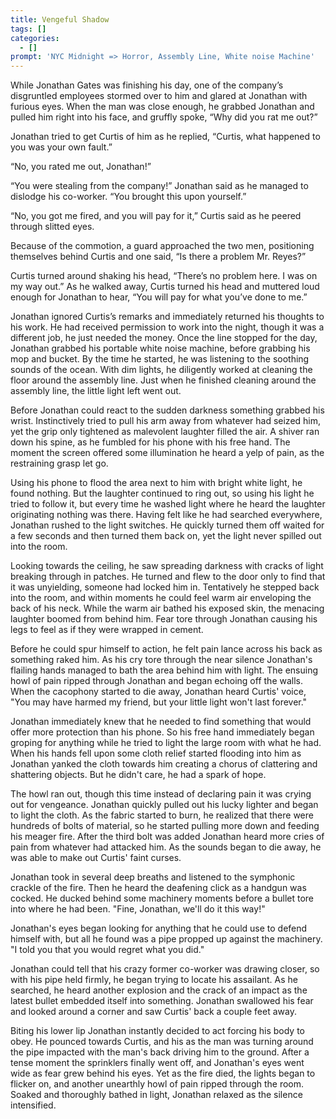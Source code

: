 ```yaml
---
title: Vengeful Shadow
tags: []
categories:
  - []
prompt: 'NYC Midnight => Horror, Assembly Line, White noise Machine'
---
```

While Jonathan Gates was finishing his day, one of the company’s disgruntled employees stormed over to him and glared at Jonathan with furious eyes.  When the man was close enough, he grabbed Jonathan and pulled him right into his face, and gruffly spoke, “Why did you rat me out?”

Jonathan tried to get Curtis of him as he replied, “Curtis, what happened to you was your own fault.”

“No, you rated me out, Jonathan!”

“You were stealing from the company!” Jonathan said as he managed to dislodge his co-worker.  “You brought this upon yourself.<!-- more -->”

“No, you got me fired, and you will pay for it,” Curtis said as he peered through slitted eyes.

Because of the commotion, a guard approached the two men, positioning themselves behind Curtis and one said, “Is there a problem Mr. Reyes?”

Curtis turned around shaking his head, “There’s no problem here.  I was on my way out.”  As he walked away, Curtis turned his head and muttered loud enough for Jonathan to hear, “You will pay for what you’ve done to me.”

Jonathan ignored Curtis’s remarks and immediately returned his thoughts to his work.  He had received permission to work into the night, though it was a different job, he just needed the money.  Once the line stopped for the day, Jonathan grabbed his portable white noise machine, before grabbing his mop and bucket.  By the time he started, he was listening to the soothing sounds of the ocean.  With dim lights, he diligently worked at cleaning the floor around the assembly line.  Just when he finished cleaning around the assembly line, the little light left went out.

Before Jonathan could react to the sudden darkness something grabbed his wrist.  Instinctively tried to pull his arm away from whatever had seized him, yet the grip only tightened as malevolent laughter filled the air.  A shiver ran down his spine, as he fumbled for his phone with his free hand.  The moment the screen offered some illumination he heard a yelp of pain, as the restraining grasp let go.

Using his phone to flood the area next to him with bright white light, he found nothing.  But the laughter continued to ring out, so using his light he tried to follow it, but every time he washed light where he heard the laughter originating nothing was there.  Having felt like he had searched everywhere, Jonathan rushed to the light switches.  He quickly turned them off waited for a few seconds and then turned them back on, yet the light never spilled out into the room.

Looking towards the ceiling, he saw spreading darkness with cracks of light breaking through in patches.  He turned and flew to the door only to find that it was unyielding, someone had locked him in.  Tentatively he stepped back into the room, and within moments he could feel warm air enveloping the back of his neck.  While the warm air bathed his exposed skin, the menacing laughter boomed from behind him.  Fear tore through Jonathan causing his legs to feel as if they were wrapped in cement.

Before he could spur himself to action, he felt pain lance across his back as something raked him.  As his cry tore through the near silence Jonathan's flailing hands managed to bath the area behind him with light.  The ensuing howl of pain ripped through Jonathan and began echoing off the walls.  When the cacophony started to die away, Jonathan heard Curtis' voice, "You may have harmed my friend, but your little light won't last forever."

Jonathan immediately knew that he needed to find something that would offer more protection than his phone.  So his free hand immediately began groping for anything while he tried to light the large room with what he had.  When his hands fell upon some cloth relief started flooding into him as Jonathan yanked the cloth towards him creating a chorus of clattering and shattering objects.  But he didn't care, he had a spark of hope.

The howl ran out, though this time instead of declaring pain it was crying out for vengeance.  Jonathan quickly pulled out his lucky lighter and began to light the cloth.  As the fabric started to burn, he realized that there were hundreds of bolts of material, so he started pulling more down and feeding his meager fire.  After the third bolt was added Jonathan heard more cries of pain from whatever had attacked him.  As the sounds began to die away, he was able to make out Curtis' faint curses.

Jonathan took in several deep breaths and listened to the symphonic crackle of the fire.  Then he heard the deafening click as a handgun was cocked.  He ducked behind some machinery moments before a bullet tore into where he had been.  "Fine, Jonathan, we'll do it this way!"

Jonathan's eyes began looking for anything that he could use to defend himself with, but all he found was a pipe propped up against the machinery.  "I told you that you would regret what you did."

Jonathan could tell that his crazy former co-worker was drawing closer, so with his pipe held firmly, he began trying to locate his assailant.  As he searched, he heard another explosion and the crack of an impact as the latest bullet embedded itself into something.  Jonathan swallowed his fear and looked around a corner and saw Curtis' back a couple feet away.

Biting his lower lip Jonathan instantly decided to act forcing his body to obey.  He pounced towards Curtis, and his as the man was turning around the pipe impacted with the man's back driving him to the ground.  After a tense moment the sprinklers finally went off, and Jonathan's eyes went wide as fear grew behind his eyes.  Yet as the fire died, the lights began to flicker on, and another unearthly howl of pain ripped through the room.  Soaked and thoroughly bathed in light, Jonathan relaxed as the silence intensified.